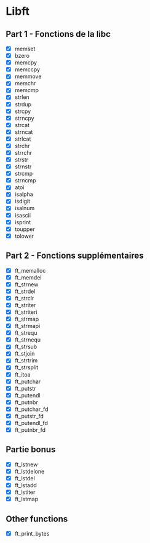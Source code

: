 # Libft

## Part 1 - Fonctions de la libc

- [x] memset
- [x] bzero
- [x] memcpy
- [x] memccpy
- [x] memmove
- [x] memchr
- [x] memcmp
- [x] strlen
- [x] strdup
- [x] strcpy
- [x] strncpy
- [x] strcat
- [x] strncat
- [x] strlcat
- [x] strchr
- [x] strrchr
- [x] strstr
- [x] strnstr
- [x] strcmp
- [x] strncmp
- [x] atoi
- [x] isalpha
- [x] isdigit
- [x] isalnum
- [x] isascii
- [x] isprint
- [x] toupper
- [x] tolower

## Part 2 - Fonctions supplémentaires

- [x] ft\_memalloc
- [x] ft\_memdel
- [x] ft\_strnew
- [x] ft\_strdel
- [x] ft\_strclr
- [x] ft\_striter
- [x] ft\_striteri
- [x] ft\_strmap
- [x] ft\_strmapi
- [x] ft\_strequ
- [x] ft\_strnequ
- [x] ft\_strsub
- [x] ft\_stjoin
- [x] ft\_strtrim
- [x] ft\_strsplit
- [x] ft\_itoa
- [x] ft\_putchar
- [x] ft\_putstr
- [x] ft\_putendl
- [x] ft\_putnbr
- [x] ft\_putchar\_fd
- [x] ft\_putstr\_fd
- [x] ft\_putendl\_fd
- [x] ft\_putnbr\_fd

## Partie bonus

- [x] ft\_lstnew
- [x] ft\_lstdelone
- [x] ft\_lstdel
- [x] ft\_lstadd
- [x] ft\_lstiter
- [x] ft\_lstmap

## Other functions
- [x] ft\_print\_bytes


